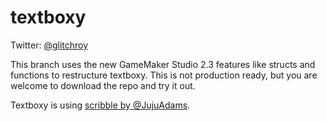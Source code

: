 # textboxy
Twitter: [@glitchroy](https://twitter.com/glitchroy)

This branch uses the new GameMaker Studio 2.3 features like structs and functions to restructure textboxy. This is not production ready, but you are welcome to download the repo and try it out.

Textboxy is using [scribble by @JujuAdams](https://github.com/JujuAdams/scribble). 
